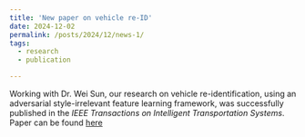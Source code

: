 ```yaml
---
title: 'New paper on vehicle re-ID'
date: 2024-12-02
permalink: /posts/2024/12/news-1/
tags:
  - research
  - publication

---
```


Working with Dr. Wei Sun, our research on vehicle re-identification, using an adversarial style-irrelevant feature learning framework, was successfully published in the _IEEE Transactions on Intelligent Transportation Systems_. Paper can be found
<a href="https://ieeexplore.ieee.org/document/10732007?source=authoralert">here</a>


